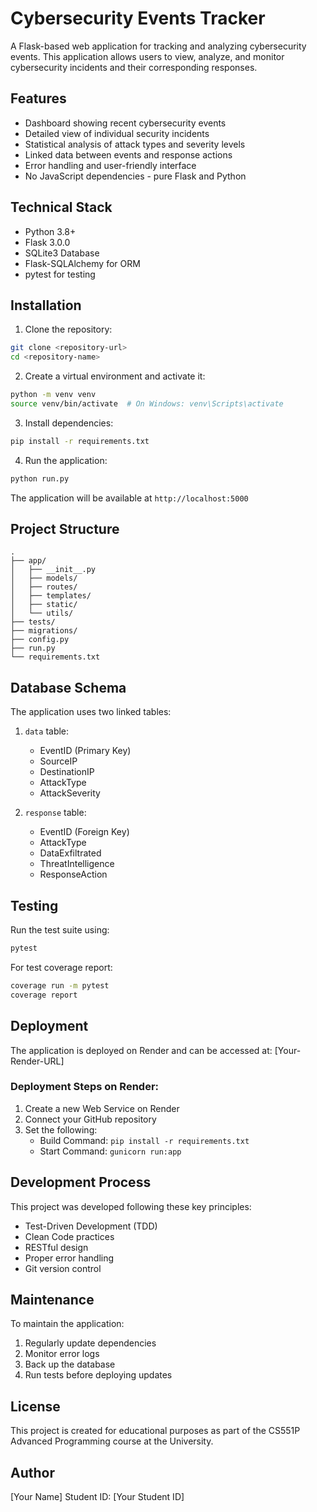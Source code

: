 # Cybersecurity Events Tracker

A Flask-based web application for tracking and analyzing cybersecurity events. This application allows users to view, analyze, and monitor cybersecurity incidents and their corresponding responses.

## Features

- Dashboard showing recent cybersecurity events
- Detailed view of individual security incidents
- Statistical analysis of attack types and severity levels
- Linked data between events and response actions
- Error handling and user-friendly interface
- No JavaScript dependencies - pure Flask and Python

## Technical Stack

- Python 3.8+
- Flask 3.0.0
- SQLite3 Database
- Flask-SQLAlchemy for ORM
- pytest for testing

## Installation

1. Clone the repository:
```bash
git clone <repository-url>
cd <repository-name>
```

2. Create a virtual environment and activate it:
```bash
python -m venv venv
source venv/bin/activate  # On Windows: venv\Scripts\activate
```

3. Install dependencies:
```bash
pip install -r requirements.txt
```

4. Run the application:
```bash
python run.py
```

The application will be available at `http://localhost:5000`

## Project Structure

```
.
├── app/
│   ├── __init__.py
│   ├── models/
│   ├── routes/
│   ├── templates/
│   ├── static/
│   └── utils/
├── tests/
├── migrations/
├── config.py
├── run.py
└── requirements.txt
```

## Database Schema

The application uses two linked tables:

1. `data` table:
   - EventID (Primary Key)
   - SourceIP
   - DestinationIP
   - AttackType
   - AttackSeverity

2. `response` table:
   - EventID (Foreign Key)
   - AttackType
   - DataExfiltrated
   - ThreatIntelligence
   - ResponseAction

## Testing

Run the test suite using:
```bash
pytest
```

For test coverage report:
```bash
coverage run -m pytest
coverage report
```

## Deployment

The application is deployed on Render and can be accessed at: [Your-Render-URL]

### Deployment Steps on Render:
1. Create a new Web Service on Render
2. Connect your GitHub repository
3. Set the following:
   - Build Command: `pip install -r requirements.txt`
   - Start Command: `gunicorn run:app`

## Development Process

This project was developed following these key principles:
- Test-Driven Development (TDD)
- Clean Code practices
- RESTful design
- Proper error handling
- Git version control

## Maintenance

To maintain the application:
1. Regularly update dependencies
2. Monitor error logs
3. Back up the database
4. Run tests before deploying updates

## License

This project is created for educational purposes as part of the CS551P Advanced Programming course at the University.

## Author

[Your Name]
Student ID: [Your Student ID]